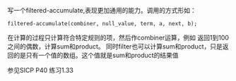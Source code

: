 写一个filtered-accumulate,表现更加通用的能力。调用的方式形如：

    filtered-accumulate(combiner, null_value, term, a, next, b);
    
在计算的过程只计算符合特定规则的项，然后作combiner运算，例如
返回1到100之间的偶数，计算sum和product。
同时filter也可以计算sum和product，只是返回的是只有一个值的数组。这个值就是sum和product的结果值

参见SICP P40 练习1.33